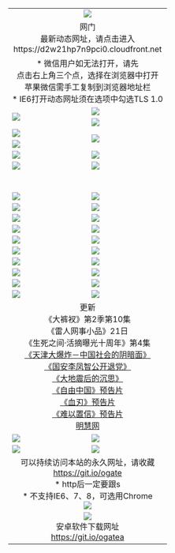 ﻿<table>
  <tr></tr>
  <tr><td colspan=2 align=center><img src="https://cloud.githubusercontent.com/assets/11880933/13434984/f430fae2-e012-11e5-814f-c2df1e82b247.jpg" /></td></tr>
  <tr><td colspan=2 align=center>网门<br>最新动态网址，请点击进入
<br>https://d2w21hp7n9pci0.cloudfront.net
    </td>
  </tr>
  <tr>
    <td colspan=2 align=center>* 微信用户如无法打开，请先<br>点击右上角三个点，选择在浏览器中打开<br>苹果微信需手工复制到浏览器地址栏
    <br>* IE6打开动态网址须在选项中勾选TLS 1.0</td>
  </tr>
  <tr>
    <td rowspan=2><a href="https://d2w21hp7n9pci0.cloudfront.net/ogUP.aspx?name=11DKC.mp4&list=11DKC" target="_blank"><img src="https://d2w21hp7n9pci0.cloudfront.net/Up/11DKC1.jpg" /></a></td> 
    <td><div><a href="https://d2w21hp7n9pci0.cloudfront.net/ogUP.aspx?name=LRWS.mp4&list=LRWS" target="_blank"><img src="https://d2w21hp7n9pci0.cloudfront.net/Up/LRWS.jpg" /></a></td>
   </tr>
  <tr>
    <td><a href="https://d2w21hp7n9pci0.cloudfront.net/ogNiceVedio.aspx" target="_blank"><img src="https://d2w21hp7n9pci0.cloudfront.net/Up/11TGKDY.jpg" /></a></td>
  </tr>
  <tr>
    <td><a href="https://d2w21hp7n9pci0.cloudfront.net/ogUP.aspx?name=JQR.mp4&count=2" target="_blank"><img src="https://d2w21hp7n9pci0.cloudfront.net/Up/JQR.jpg" /></a></td>   
    <td rowspan=2><a href="https://d2w21hp7n9pci0.cloudfront.net/ogUP.aspx?name=JP.mp4&count=9" target="_blank"><img src="https://d2w21hp7n9pci0.cloudfront.net/Up/JP.jpg" /></td>
  </tr>
  <tr>
    <td><a href="https://d2w21hp7n9pci0.cloudfront.net/ogUP.aspx?name=WH.mp4" target="_blank"><img src="https://d2w21hp7n9pci0.cloudfront.net/Up/WH.jpg" /></a></td>
  </tr>
  <tr>
    <td><a href="https://d2w21hp7n9pci0.cloudfront.net/ogUP.aspx?name=SSZJ.mp4&list=SSZJ" target="_blank"><img src="https://d2w21hp7n9pci0.cloudfront.net/Up/SSZJ.jpg" /></a></td>
    <td><a href="https://d2w21hp7n9pci0.cloudfront.net/ogUP.aspx?name=1XQK.mp4&count=13" target="_blank"><img src="https://d2w21hp7n9pci0.cloudfront.net/Up/1XQK.jpg" /></a</td>
  </tr>
  <tr>
    <td><a href="https://d2w21hp7n9pci0.cloudfront.net/ogUP.aspx?name=ZY.mp4&count=2015|16" target="_blank"><img src="https://d2w21hp7n9pci0.cloudfront.net/Up/ZY.jpg" /></a</td>
    <td><a href="https://d2w21hp7n9pci0.cloudfront.net/ogUP.aspx?name=XTFY.mp4&count=B|2,A|24" target="_blank"><img src="https://d2w21hp7n9pci0.cloudfront.net/Up/XTFY.jpg" /></a></td>
  </tr>
  <tr height="40">
  </tr>
  <tr>
    <td><a href="https://d2w21hp7n9pci0.cloudfront.net/ogUP.aspx?name=4SQQ.mp4&list=4SQQ" target="_blank"><img src="https://d2w21hp7n9pci0.cloudfront.net/Up/4SQQ0.jpg"/></a></td>
    <td><a href="https://d2w21hp7n9pci0.cloudfront.net/ogUP.aspx?name=4SHQ.mp4&list=4SHQ" target="_blank"><img src="https://d2w21hp7n9pci0.cloudfront.net/Up/4SHQ0.jpg"/></a></td>
  </tr>
  <tr>
    <td><a href="https://d2w21hp7n9pci0.cloudfront.net/ogUP.aspx?name=4SZG.mp4&list=4SZG" target="_blank"><img src="https://d2w21hp7n9pci0.cloudfront.net/Up/4SZG0.jpg"/></a></td>
    <td><a href="https://d2w21hp7n9pci0.cloudfront.net/ogUP.aspx?name=4SDJ.mp4&list=4SDJ" target="_blank"><img src="https://d2w21hp7n9pci0.cloudfront.net/Up/4SDJ0.jpg"/></a></td>
  </tr>
  <tr>
    <td><a href="https://d2w21hp7n9pci0.cloudfront.net/ogUP.aspx?name=4SGX.mp4&list=4SGX" target="_blank"><img src="https://d2w21hp7n9pci0.cloudfront.net/Up/4SGX0.jpg"/></a></td>
    <td><a href="https://d2w21hp7n9pci0.cloudfront.net/ogUP.aspx?name=4SHD.mp4&list=4SHD" target="_blank"><img src="https://d2w21hp7n9pci0.cloudfront.net/Up/4SHD0.jpg"/></a></td>
  </tr>
  <tr>
    <td><a href="https://d2w21hp7n9pci0.cloudfront.net/ogUP.aspx?name=4CTX.mp4&list=4CTX" target="_blank"><img src="https://d2w21hp7n9pci0.cloudfront.net/Up/4CTX0.jpg"/></a></td>
    <td><a href="https://d2w21hp7n9pci0.cloudfront.net/ogUP.aspx?name=4CWZ.mp4&list=4CWZ" target="_blank"><img src="https://d2w21hp7n9pci0.cloudfront.net/Up/4CWZ0.jpg"/></a></td>
  </tr>
  <tr>
    <td><a href="https://d2w21hp7n9pci0.cloudfront.net/onUP.aspx?name=https://d1qhweuvr3wm0g.cloudfront.net/" target="_blank"><img src="https://d2w21hp7n9pci0.cloudfront.net/Up/0DTW.jpg"/></a></td>
    <td><a href="https://d2w21hp7n9pci0.cloudfront.net/onUP.aspx?name=https://d240ns8up8earz.cloudfront.net/acenter/" target="_blank"><img src="https://d2w21hp7n9pci0.cloudfront.net/Up/0TDW.jpg" /></a></td>
  </tr>
  <tr>
    <td><a href="https://d2w21hp7n9pci0.cloudfront.net/onUP.aspx?name=https://d4508d6vomz2p.cloudfront.net/gb/nsc413.htm" target="_blank"><img src="https://d2w21hp7n9pci0.cloudfront.net/Up/0DJY.jpg" /></a></td>
    <td><a href="https://d2w21hp7n9pci0.cloudfront.net/onUP.aspx?name=https://d3bxwq7vzudb5l.cloudfront.net/xtr/gb/prog204.html" target="_blank"><img src="https://d2w21hp7n9pci0.cloudfront.net/Up/0XTR.jpg" /></a></td>
  </tr>
  <tr>
    <td><a href="https://d2w21hp7n9pci0.cloudfront.net/onUP.aspx?name=https://d3aj00iefsmfgc.cloudfront.net/" target="_blank"><img src="https://d2w21hp7n9pci0.cloudfront.net/Up/0MHW.jpg" /></a></td>
    <td><a href="https://d2w21hp7n9pci0.cloudfront.net/onUP.aspx?name=https://d1sbg9daat0zu5.cloudfront.net/" target="_blank"><img src="https://d2w21hp7n9pci0.cloudfront.net/Up/0ZJW.jpg" /></a></td>
  </tr>
  <tr>
    <td><a href="https://d2w21hp7n9pci0.cloudfront.net/ogUP.aspx?name=0FG.zip" target="_blank"><img src="https://d2w21hp7n9pci0.cloudfront.net/Up/0FG.jpg" /></a></td>
    <td><a href="https://d2w21hp7n9pci0.cloudfront.net/ogUP.aspx?name=0FGA.apk" target="_blank"><img src="https://d2w21hp7n9pci0.cloudfront.net/Up/0FGA.jpg" /></a></td>
  </tr>
  <tr>
    <td><a href="https://d2w21hp7n9pci0.cloudfront.net/ogUP.aspx?name=0U.zip" target="_blank"><img src="https://d2w21hp7n9pci0.cloudfront.net/Up/0U.jpg" /></a></td>
    <td><a href="https://d2w21hp7n9pci0.cloudfront.net/ogUP.aspx?name=0UA.apk" target="_blank"><img src="https://d2w21hp7n9pci0.cloudfront.net/Up/0UA.jpg" /></a></td>
  </tr>
  <tr>
    <td><a href="https://d2w21hp7n9pci0.cloudfront.net/ogUP.aspx?name=0iPPOTV.zip" target="_blank"><img src="https://d2w21hp7n9pci0.cloudfront.net/Up/0iPPOTV.jpg" /></a></td>
    <td><a href="https://d2w21hp7n9pci0.cloudfront.net/ogUP.aspx?name=0iNTD.apk" target="_blank"><img src="https://d2w21hp7n9pci0.cloudfront.net/Up/0iNTD.jpg" /></a></td>
  </tr>
  <tr>
    <td colspan=2 align=center>更新<br>
      《大裤衩》第2季第10集<br>
      《雷人网事小品》21日<br>
      《生死之间·活摘曝光十周年》第4集</a><br>
      <a href="https://d2w21hp7n9pci0.cloudfront.net/ogUP.aspx?name=4TJDBZ.mp4" target="_blank">《天津大爆炸－中国社会的阴暗面》</a><br>
      <a href="https://d2w21hp7n9pci0.cloudfront.net/ogUP.aspx?name=4LFZ.mp4" target="_blank">《国安李凤智公开退党》</a><br>
      <a href="https://d2w21hp7n9pci0.cloudfront.net/ogUP.aspx?name=4DDZHDCS.mp4" target="_blank">《大地震后的沉思》</a><br>
      <a href="https://d2w21hp7n9pci0.cloudfront.net/ogUP.aspx?name=11ZYZG0.mp4" target="_blank">《自由中国》预告片</a><br>
      <a href="https://d2w21hp7n9pci0.cloudfront.net/ogUP.aspx?name=11XR.mp4" target="_blank">《血刃》预告片</a><br>
      <a href="https://d2w21hp7n9pci0.cloudfront.net/ogUP.aspx?name=11NYZX.mp4&count=2" target="_blank">《难以置信》预告片</a><br>
      <a href="https://d2w21hp7n9pci0.cloudfront.net/onUP.aspx?name=https://www.minghui.org/" target="_blank">明慧网</a></td>
    </td>
  </tr>
  <tr>
    <td><a href="https://d2w21hp7n9pci0.cloudfront.net/ogNice.aspx" target="_blank"><img src="https://cloud.githubusercontent.com/assets/11880933/13720378/f84bb392-e841-11e5-8739-815049dd6ff8.jpg" /></a></td>
    <td><a href="https://d2w21hp7n9pci0.cloudfront.net/onCO.aspx?ob=600%E4%BA%8B%E7%89%A9&op=%E5%A2%9E%E5%88%A0%E6%94%B9&args=WH1~%23%E7%B1%BB%E5%9E%8B6%E6%96%B0%E9%97%BB%7c%23%E7%B1%BB%E5%9E%8B6%E8%AF%84%E8%AE%BA&mode=" target="_blank"><img src="https://cloud.githubusercontent.com/assets/11880933/13720380/04d76a16-e842-11e5-8833-e627daa88802.jpg" /></a></td> 
  </tr>
  <tr>
    <td><a href="https://d2w21hp7n9pci0.cloudfront.net/ogDY.aspx" target="_blank"><img src="https://cloud.githubusercontent.com/assets/11880933/13720384/11817090-e842-11e5-9571-7dc2f1af9f42.jpg" /></a></td>
    <td><a href="https://d2w21hp7n9pci0.cloudfront.net/ogST.aspx" target="_blank"><img src="https://cloud.githubusercontent.com/assets/11880933/13720385/1467ea3c-e842-11e5-86df-c96c9a556aaf.jpg" /></a></td> 
  </tr>
  <!--tr>
    <td colspan=2 align=center>
      <微信可扫描以下临时二维码<br/>https://bit.ly/1mBQHW8<br/><a href="https://d2w21hp7n9pci0.cloudfront.net/Up/0WMGDL3.png" target="_blank"><img src="https://d2w21hp7n9pci0.cloudfront.net/Up/0WMGD3.png"/></a>
  </tr-->
  <tr>
    <td colspan=2 align=center>可以持续访问本站的永久网址，请收藏<br/><a href="https://git.io/ogate" target="_blank">https://git.io/ogate</a><br/>* http后一定要跟s<br/>* 不支持IE6、7、8，可选用Chrome<br/><a href="https://d2w21hp7n9pci0.cloudfront.net/Up/0WMGDL2.png" target="_blank"><img src="https://d2w21hp7n9pci0.cloudfront.net/Up/0WMGD2.png"/></a></td>
  </tr>
  <tr>
    <td colspan=2 align=center><a href="https://d2w21hp7n9pci0.cloudfront.net/ogUP.aspx?name=0oGate.apk" target="_blank"><img src="https://cloud.githubusercontent.com/assets/11880933/13720399/75e143ee-e842-11e5-9f0a-1421f423c80f.jpg" /></a><br>安卓软件下载网址<br><a href="https://git.io/ogatea">https://git.io/ogatea</a></td>
  </tr>
  <!--tr>
    <td colspan=2 align=center>可能失效的动态网址
    </td>
  </tr-->
</table>
